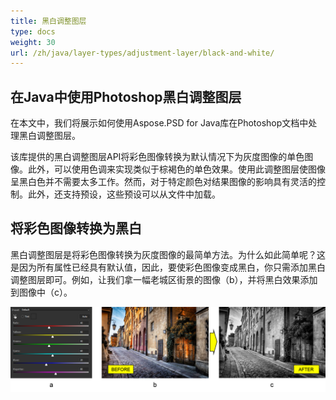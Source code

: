 ```yaml
---
title: 黑白调整图层
type: docs
weight: 30
url: /zh/java/layer-types/adjustment-layer/black-and-white/
---
```


## **在Java中使用Photoshop黑白调整图层**
在本文中，我们将展示如何使用Aspose.PSD for Java库在Photoshop文档中处理黑白调整图层。

该库提供的黑白调整图层API将彩色图像转换为默认情况下为灰度图像的单色图像。此外，可以使用色调来实现类似于棕褐色的单色效果。使用此调整图层使图像呈黑白色并不需要太多工作。然而，对于特定颜色对结果图像的影响具有灵活的控制。此外，还支持预设，这些预设可以从文件中加载。

## **将彩色图像转换为黑白**
黑白调整图层是将彩色图像转换为灰度图像的最简单方法。为什么如此简单呢？这是因为所有属性已经具有默认值，因此，要使彩色图像变成黑白，你只需添加黑白调整图层即可。例如，让我们拿一幅老城区街景的图像（b），并将黑白效果添加到图像中（c）。

![黑白调整图层图 1](black-and-white-adjustment-layer-figure-1.png)
